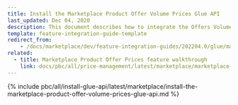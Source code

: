 ```yaml
---
title: Install the Marketplace Product Offer Volume Prices Glue API
last_updated: Dec 04, 2020
description: This document describes how to integrate the Offers Volume Prices Glue API feature into a Spryker project.
template: feature-integration-guide-template
redirect_from:
    - /docs/marketplace/dev/feature-integration-guides/202204.0/glue/marketplace-product-offer-volume-prices.html
related:
  - title: Marketplace Product Offer Prices feature walkthrough
    link: docs/pbc/all/price-management/latest/marketplace/marketplace-product-offer-prices-feature-overview.html
---
```


{% include pbc/all/install-glue-api/latest/marketplace/install-the-marketplace-product-offer-volume-prices-glue-api.md %} <!-- To edit, see /_includes/pbc/all/install-glue-api/202311.0/marketplace/install-the-marketplace-product-offer-volume-prices-glue-api.md -->
